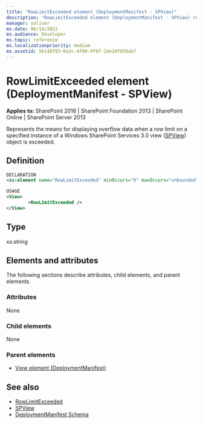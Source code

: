 ```yaml
---
title: "RowLimitExceeded element (DeploymentManifest - SPView)"
description: "RowLimitExceeded element (DeploymentManifest - SPView) represents the means for displaying overflow data when a row limit is exceeded."
manager: soliver
ms.date: 06/14/2022
ms.audience: Developer
ms.topic: reference
ms.localizationpriority: medium
ms.assetid: 5b148f83-0a2c-4f00-9f6f-2de20f830ab7
---
```


# RowLimitExceeded element (DeploymentManifest - SPView)

**Applies to:** SharePoint 2016 | SharePoint Foundation 2013 | SharePoint Online | SharePoint Server 2013

Represents the means for displaying overflow data when a row limit on a specified instance of a Windows SharePoint Services 3.0 view ([SPView](https://msdn.microsoft.com/library/Microsoft.SharePoint.SPView.aspx)) object is exceeded.

## Definition

```XML
DECLARATION
<xs:element name="RowLimitExceeded" minOccurs="0" maxOccurs="unbounded" />

USAGE
<View>
        <RowLimitExceeded />
</View>

```

## Type

xs:string

## Elements and attributes

The following sections describe attributes, child elements, and parent elements.

### Attributes

None

### Child elements

None

### Parent elements

- [View element (DeploymentManifest)](view-element-deploymentmanifest.md)

## See also

- [RowLimitExceeded](https://msdn.microsoft.com/library/Microsoft.SharePoint.SPView.RowLimitExceeded.aspx)
- [SPView](https://msdn.microsoft.com/library/Microsoft.SharePoint.SPView.aspx)
- [DeploymentManifest Schema](deploymentmanifest-schema.md)
